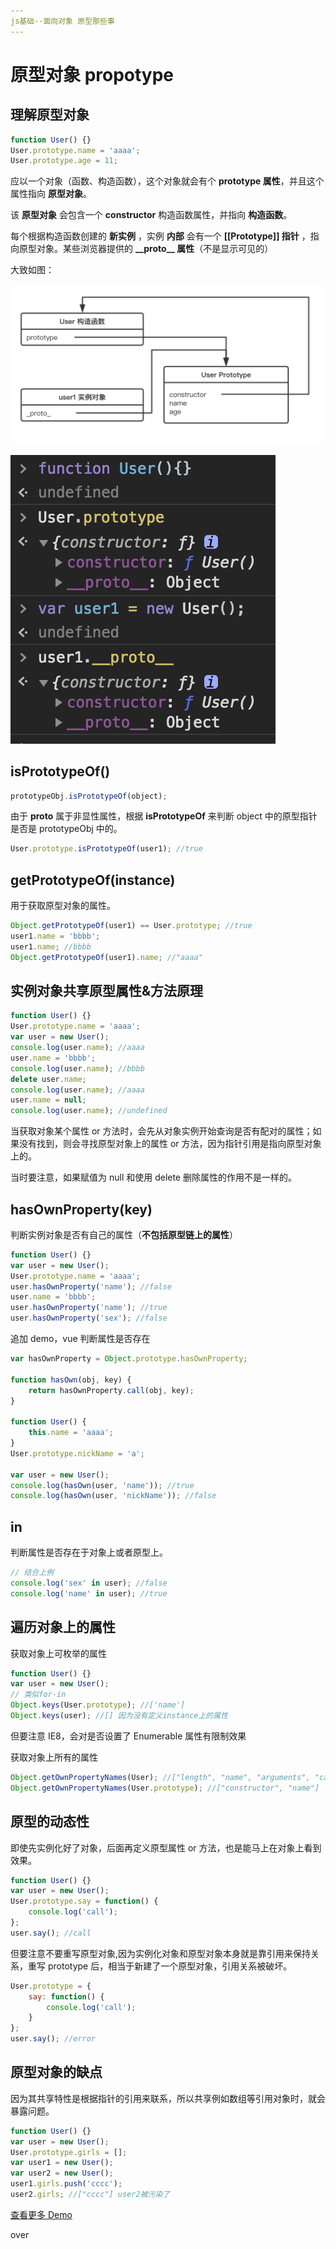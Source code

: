 ```yaml
---
js基础--面向对象 原型那些事
---
```


# 原型对象 propotype

## 理解原型对象

```js
function User() {}
User.prototype.name = 'aaaa';
User.prototype.age = 11;
```

应以一个对象（函数、构造函数），这个对象就会有个 **prototype 属性**，并且这个属性指向 **原型对象**。

该 **原型对象** 会包含一个 **constructor** 构造函数属性，并指向 **构造函数**。

每个根据构造函数创建的 **新实例** ，实例 **内部** 会有一个 **[[Prototype]] 指针** ，指向原型对象。某些浏览器提供的 **\_\_proto\_\_ 属性**（不是显示可见的）

大致如图：

![prototype](https://github.com/eminoda/myBlog/blob/master/imgs/js_base/prototype.png?raw=true)

![说明constructor和__proto__](https://github.com/eminoda/myBlog/blob/master/imgs/js_base/prototype1.png?raw=true)

## isPrototypeOf()

```js
prototypeObj.isPrototypeOf(object);
```

由于 **proto** 属于非显性属性，根据 **isPrototypeOf** 来判断 object 中的原型指针 是否是 prototypeObj 中的。

```js
User.prototype.isPrototypeOf(user1); //true
```

## getPrototypeOf(instance)

用于获取原型对象的属性。

```js
Object.getPrototypeOf(user1) == User.prototype; //true
user1.name = 'bbbb';
user1.name; //bbbb
Object.getPrototypeOf(user1).name; //"aaaa"
```

## 实例对象共享原型属性&方法原理

```js
function User() {}
User.prototype.name = 'aaaa';
var user = new User();
console.log(user.name); //aaaa
user.name = 'bbbb';
console.log(user.name); //bbbb
delete user.name;
console.log(user.name); //aaaa
user.name = null;
console.log(user.name); //undefined
```

当获取对象某个属性 or 方法时，会先从对象实例开始查询是否有配对的属性；如果没有找到，则会寻找原型对象上的属性 or 方法，因为指针引用是指向原型对象上的。

当时要注意，如果赋值为 null 和使用 delete 删除属性的作用不是一样的。

## hasOwnProperty(key)

判断实例对象是否有自己的属性（**不包括原型链上的属性**）

```js
function User() {}
var user = new User();
User.prototype.name = 'aaaa';
user.hasOwnProperty('name'); //false
user.name = 'bbbb';
user.hasOwnProperty('name'); //true
user.hasOwnProperty('sex'); //false
```

追加 demo，vue 判断属性是否存在

```js
var hasOwnProperty = Object.prototype.hasOwnProperty;

function hasOwn(obj, key) {
	return hasOwnProperty.call(obj, key);
}

function User() {
	this.name = 'aaaa';
}
User.prototype.nickName = 'a';

var user = new User();
console.log(hasOwn(user, 'name')); //true
console.log(hasOwn(user, 'nickName')); //false
```

## in

判断属性是否存在于对象上或者原型上。

```js
// 结合上例
console.log('sex' in user); //false
console.log('name' in user); //true
```

## 遍历对象上的属性

获取对象上可枚举的属性

```js
function User() {}
var user = new User();
// 类似for-in
Object.keys(User.prototype); //['name']
Object.keys(user); //[] 因为没有定义instance上的属性
```

但要注意 IE8，会对是否设置了 Enumerable 属性有限制效果

获取对象上所有的属性

```js
Object.getOwnPropertyNames(User); //["length", "name", "arguments", "caller", "prototype"]
Object.getOwnPropertyNames(User.prototype); //["constructor", "name"]
```

## 原型的动态性

即使先实例化好了对象，后面再定义原型属性 or 方法，也是能马上在对象上看到效果。

```js
function User() {}
var user = new User();
User.prototype.say = function() {
	console.log('call');
};
user.say(); //call
```

但要注意不要重写原型对象,因为实例化对象和原型对象本身就是靠引用来保持关系，重写 prototype 后，相当于新建了一个原型对象，引用关系被破坏。

```js
User.prototype = {
	say: function() {
		console.log('call');
	}
};
user.say(); //error
```

## 原型对象的缺点

因为其共享特性是根据指针的引用来联系，所以共享例如数组等引用对象时，就会暴露问题。

```js
function User() {}
var user = new User();
User.prototype.girls = [];
var user1 = new User();
var user2 = new User();
user1.girls.push('cccc');
user2.girls; //["cccc"] user2被污染了
```

[查看更多 Demo](https://github.com/eminoda/myBlog/blob/master/read_note/js/demo/prototype.js)

over
